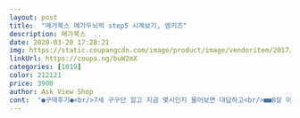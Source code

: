 ```yaml
---
layout: post 
title:  "메가북스 메가두뇌력 step5 시계보기, 엠키즈" 
description: 메가북스  ..
date: 2020-03-20 17:28:21 
img: https://static.coupangcdn.com/image/product/image/vendoritem/2017/02/08/3014167387/79576bd9-1dac-471e-b543-a3b18208a7ae.jpg 
linkUrl: https://coupa.ng/buW2mX 
categories: [1019] 
color: 212121 
price: 3900 
author: Ask View Shop 
cont:  "●구매후기●<br/>7세 구구단 알고 지금 몇시인지 물어보면 대답하고<br/>■■8살 아이에게 수준이 안맞을수잇지만, 그래도 괜히 어려운거<br/>■■8세 올해(2020)학교들가는 딸래미 전자시계는 볼수잇지만, 아직 아날로그시계를못봐서 주문햇어요~<br/>■■그써글놈의 코로나때매 개학도 연기되고, 집에서만 있는데,<br/>■■일단 올 초2올라가는 큰딸래미가 굉장히 재밋어해요~<br/>■■저렴한가격의비해 아주 잘 나온상품인것같아요~♡.<br/>♡<br/>가격싸고 가볍게하기 좋아요<br/>가볍게 시작해보려고 구입했어요<br/>꼭 유치원때로 돌아간기분이라네요ㅋㅋㅋㅋㅋㅋㅋ<br/>뿌듯~~합니당^^ㅋㅋ<br/>산것이 잘 한것같애요^^<br/>삿다가 되려 거부감이 생기지안을까하는 노파심에 요학습지(?)로<br/>스티커도있고, 생각보다 학습지내용이 다양하다보니 아이가 쉽게<br/>시계 볼줄아는데<br/>어렵지 않아서 재밌어해요<br/>요거 하면서 스스로 시계보는연습도 많이하니깐 보기도좋고,<br/>지금에서 몇분뒤른 물어보면 잘 모르는거같아<br/>질려하지않고, 되려 본인이 더 하려고해요^^<br/>초1 아들램 전자시계는 보는데, 초침시계를 볼줄 몰라 검색해 주문했어요.<br/> 본인도 초침시계를 못봐 답답해하더라고요ㅋㅋ<br/>초2 수학교과에 시계,구구단이 있다보니 겸사겸사 미리 알려줄겸 구입했는데 아직까진 쉬워선지 생각보다 혼자도 잘 푸네요~<br/>할머니랑 열심히 공부해요ㅋㅋㅋ<br/>" 
---
```

